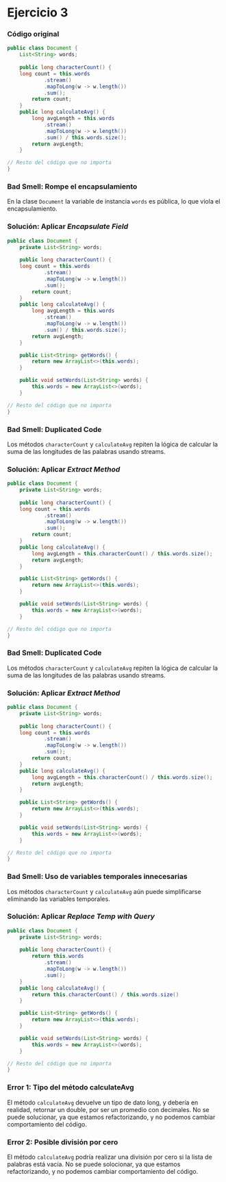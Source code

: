 # Ejercicio 3

### Código original
```java
public class Document {
    List<String> words;
  
    public long characterCount() {
 	long count = this.words
            .stream()
            .mapToLong(w -> w.length())
            .sum();
    	return count;
	}
    public long calculateAvg() {
    	long avgLength = this.words
            .stream()
            .mapToLong(w -> w.length())
            .sum() / this.words.size();
 	    return avgLength;
	}

// Resto del código que no importa
}
```
### Bad Smell: Rompe el encapsulamiento
En la clase `Document` la variable de instancia `words` es pública, lo que viola el encapsulamiento. 

### Solución: Aplicar *Encapsulate Field*
```java
public class Document {
    private List<String> words;
  
    public long characterCount() {
 	long count = this.words
            .stream()
            .mapToLong(w -> w.length())
            .sum();
    	return count;
	}
    public long calculateAvg() {
    	long avgLength = this.words
            .stream()
            .mapToLong(w -> w.length())
            .sum() / this.words.size();
 	    return avgLength;
	}

    public List<String> getWords() {
        return new ArrayList<>(this.words); 
    }

    public void setWords(List<String> words) {
        this.words = new ArrayList<>(words);
    }

// Resto del código que no importa
}
```

### Bad Smell: Duplicated Code
Los métodos `characterCount` y `calculateAvg` repiten la lógica de calcular la suma de las longitudes de las palabras usando streams.

### Solución: Aplicar *Extract Method*
```java
public class Document {
    private List<String> words;
  
    public long characterCount() {
 	long count = this.words
            .stream()
            .mapToLong(w -> w.length())
            .sum();
    	return count;
	}
    public long calculateAvg() {
    	long avgLength = this.characterCount() / this.words.size();
 	    return avgLength;
	}

    public List<String> getWords() {
        return new ArrayList<>(this.words); 
    }

    public void setWords(List<String> words) {
        this.words = new ArrayList<>(words);
    }

// Resto del código que no importa
}
```

### Bad Smell: Duplicated Code
Los métodos `characterCount` y `calculateAvg` repiten la lógica de calcular la suma de las longitudes de las palabras usando streams.

### Solución: Aplicar *Extract Method*
```java
public class Document {
    private List<String> words;
  
    public long characterCount() {
 	long count = this.words
            .stream()
            .mapToLong(w -> w.length())
            .sum();
    	return count;
	}
    public long calculateAvg() {
    	long avgLength = this.characterCount() / this.words.size();
 	    return avgLength;
	}

    public List<String> getWords() {
        return new ArrayList<>(this.words); 
    }

    public void setWords(List<String> words) {
        this.words = new ArrayList<>(words);
    }

// Resto del código que no importa
}
```

### Bad Smell: Uso de variables temporales innecesarias
Los métodos `characterCount` y `calculateAvg` aún puede simplificarse eliminando las variables temporales.

### Solución: Aplicar *Replace Temp with Query*
```java
public class Document {
    private List<String> words;
  
    public long characterCount() {
    	return this.words
            .stream()
            .mapToLong(w -> w.length())
            .sum();
	}
    public long calculateAvg() {
 	    return this.characterCount() / this.words.size()
	}

    public List<String> getWords() {
        return new ArrayList<>(this.words); 
    }

    public void setWords(List<String> words) {
        this.words = new ArrayList<>(words);
    }

// Resto del código que no importa
}
```

### Error 1: Tipo del método calculateAvg
El método `calculateAvg` devuelve un tipo de dato long, y debería en realidad, retornar un double, por ser un promedio con decimales. No se puede solucionar, ya que estamos refactorizando, y no podemos cambiar comportamiento del código.

### Error 2: Posible división por cero
El método `calculateAvg` podría realizar una división por cero si la lista de palabras está vacía. No se puede solocionar, ya que estamos refactorizando, y no podemos cambiar comportamiento del código.
